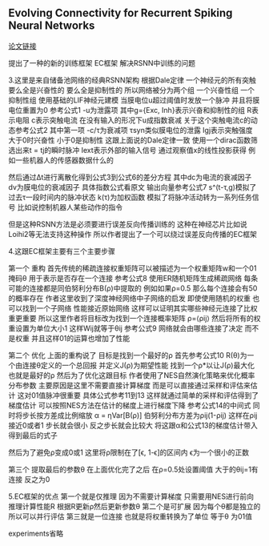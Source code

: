
## Evolving Connectivity for Recurrent Spiking Neural Networks

[论文链接](https://arxiv.org/pdf/2305.17650)

提出了一种的新的训练框架 EC框架 解决RSNN中训练的问题

3.这里是来自储备池网络的经典RSNN架构 根据Dale定律 一个神经元的所有突触要么全是兴奋性的 要么全是抑制性的 所以网络被分为两个组 一个兴奋性组 一个抑制性组 使用基础的LIF神经元建模 当膜电位u超过阈值时发放一个脉冲 并且将膜电位重置为0 参考公式1 -u为泄露项 其中g={Exc, Inh}表示兴奋和抑制性的组 R表示电阻 c表示突触电流 在没有输入的形况下u成指数衰减
关于这个突触电流c的动态参考公式2 其中第一项 -c/τ为衰减项 τsyn类似膜电位的泄露 Igj表示突触强度 大于0时兴奋性 小于0是抑制性 这跟上面说的Dale定律一致 使用一个dirac函数筛选出来t = tj的瞬时脉冲 Iext表示外部的输入信号 通过观察值x的线性投影获得 例如一些机器人的传感器数据什么的

然后通过Δt进行离散化得到公式3到公式6的差分方程 其中dc为电流的衰减因子 dv为膜电位的衰减因子 具体指数公式看原文 输出向量参考公式7 s^(t-τ,g)模拟了过去τ一段时间内的脉冲状态 k(τ)为加权函数 模拟了将脉冲活动转为一系列任务信号 比如说控制机器人某些动作的指令

但是这种RSNN方法是必须要进行误差反向传播训练的 这种在神经芯片比如说Loihi2等无法支持这种操作 所以作者提出了一个可以绕过误差反向传播的EC框架

4.这跟EC框架主要有三个主要步骤

第一个 重构 首先传统的稀疏连接权重矩阵可以被描述为一个权重矩阵w和一个01掩码θ 用于表示是否存在一个连接 参考公式8 使用ER随机矩阵生成稀疏网络 每条可能的连接都是同伯努利分布B(ρ)中提取的 例如如果ρ=0.5 那么每个连接会有50的概率存在 作者这里收到了深度神经网络中子网络的启发 即使使用随机的权重 也可以找到一个子网络 性能接近原始网络 这样可以证明其实哪些神经元连接了比权重更重要 所以这里作者将目标改为找到一个连接概率矩阵 ρ=⟨ρij⟩ 然后将所有的权重设置为单位大小1 这样Wij就等于θij 参考公式9 网络就会由哪些连接了决定 而不是权重 并且这样01的运算也增加了性能

第二个 优化 上面的重构说了 目标是找到一个最好的ρ 首先参考公式10 R(θ)为一个由连接θ定义的一个总回报 并定义J(ρ)为期望性能 找到一个ρ*以让J(ρ)最大化 也就是最好的ρ 然后为了优化这跟目标 作者使用了NES自然演化策略来优化概率分布参数 主要原因是这里不需要直接计算梯度 而是可以直接通过采样和评估来估计 这对01值脉冲很重要 具体公式参考11到13 这样就通过简单的采样和评估得到了梯度估计 可以按照NES方法在估计的梯度上进行梯度下降 参考公式14的中间式 同时将步长按方差成比例缩放 α = ηVar[B(ρ)] 伯努利分布方差为ρij(1-ρij) 这样在ρij接近0或者1 步长就会很小 反之步长就会比较大 将这跟α和公式13的梯度估计带入 得到最后的式子

然后为了避免ρ变成0或1 这里将ρ限制在了[ϵ, 1-ϵ]的区间内 ϵ为一个很小的正数

第三个 提取最后的参数θ 在上面优化完了之后 在ρ=0.5处设置阈值 大于的θij=1有连接 反之为0

5.EC框架的优点 第一个就是仅推理 因为不需要计算梯度 只需要用NES进行前向推理计算性能R 根据R更新ρ然后更新参数θ 第二个是可扩展 因为每个θ都是独立的 所以可以并行评估 第三就是一位连接 也就是将权重转换为了单位 等于θ 为01值

experiments省略

